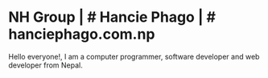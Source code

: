 # NH Group | # Hancie Phago | # hanciephago.com.np

Hello everyone!, I am a computer programmer, software developer and web developer from Nepal. 
